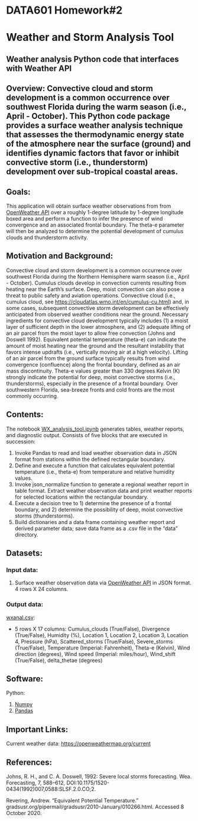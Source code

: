 # DATA601 Homework#2 
# Weather and Storm Analysis Tool
## Weather analysis Python code that interfaces with Weather API

## Overview: Convective cloud and storm development is a common occurrence over southwest Florida during the warm season (i.e., April - October). This Python code package provides a surface weather analysis technique that assesses the thermodynamic energy state of the atmosphere near the surface (ground) and identifies dynamic factors that favor or inhibit convective storm (i.e., thunderstorm) development over sub-tropical coastal areas.

## Goals:
This application will obtain surface weather observations from from [OpenWeather API](https://openweathermap.org/current) over a roughly 1-degree latitude by 1-degree longitude boxed area and perform a function to infer the presence of wind convergence and an associated frontal boundary. The theta-e parameter will then be analyzed to determine the potential development of cumulus clouds and thunderstorm activity.

## Motivation and Background: 
Convective cloud and storm development is a common occurrence over southwest Florida during the Northern Hemisphere warm season (i.e., April - October). Cumulus clouds develop in convection currents resulting from heating near the Earth’s surface. Deep, moist convection can also pose a threat to public safety and aviation operations. Convective cloud (i.e., cumulus cloud, see https://cloudatlas.wmo.int/en/cumulus-cu.html) and, in some cases, subsequent convective storm development can be effectively anticipated from observed weather conditions near the ground. Necessary ingredients for convective cloud development typically includes (1) a moist layer of sufficient depth in the lower atmosphere, and (2) adequate lifting of an air parcel from the moist layer to allow free convection (Johns and Doswell 1992). Equivalent potential temperature (theta-e) can indicate the amount of moist heating near the ground and the resultant instability that favors intense updrafts (i.e., vertically moving air at a high velocity). Lifting of an air parcel from the ground surface typically results from wind convergence (confluence) along the frontal boundary, defined as an air mass discontinuity. Theta-e values greater than 330 degrees Kelvin (K) strongly indicate the potential for deep, moist convective storms (i.e., thunderstorms), especially in the presence of a frontal boundary. Over southwestern Florida, sea-breeze fronts and cold fronts are the most commonly occurring. 

## Contents:
The notebook [WX_analysis_tool.ipynb](https://github.com/kenpryor67/Weather-and-Storm-Analysis-Tool/blob/main/WX_analysis_tool.ipynb) generates tables, weather reports, and diagnostic output. Consists of five blocks that are executed in succession:
1) Invoke Pandas to read and load weather observation data in JSON format from stations within the defined rectangular boundary.
2) Define and execute a function that calculates equivalent potential temperature (i.e., theta-e) from temperature and relative humidity values.
3) Invoke json_normalize function to generate a regional weather report in table format. Extract weather observation data and print weather reports for selected locations within the rectangular boundary.
4) Execute a decision tree to 1) determine the presence of a frontal boundary, and 2) determine the possibility of deep, moist convective storms (thunderstorms).
5) Build dictionaries and a data frame containing weather report and derived parameter data; save data frame as a .csv file in the “data” directory.

## Datasets:
### Input data:
1) Surface weather observation data via [OpenWeather API](https://openweathermap.org/current) in JSON format. 4 rows X 24 columns.

### Output data:
[wxanal.csv](https://github.com/kenpryor67/Weather-and-Storm-Analysis-Tool/blob/main/data/wxanal.csv):
  - 5 rows X 17 columns: Cumulus_clouds (True/False), Divergence (True/False), Humidity (%), Location 1, Location 2, Location 3, Location 4, Pressure (hPa), Scattered_storms (True/False), Severe_storms (True/False), Temperature (Imperial: Fahrenheit), Theta-e (Kelvin), Wind direction (degrees), Wind speed (Imperial: miles/hour), Wind_shift (True/False), delta_thetae (degrees)

## Software:
Python:
1) [Numpy](https://numpy.org/)
2) [Pandas](https://pandas.pydata.org/pandas-docs/stable/index.html)

## Important Links:
Current weather data: https://openweathermap.org/current

## References:
Johns, R. H., and C. A. Doswell, 1992: Severe local storms forecasting. Wea. Forecasting, 7, 588–612, DOI:10.1175/1520-0434(1992)007,0588:SLSF.2.0.CO;2.

Revering, Andrew. “Equivalent Potential Temperature.” gradsusr.org/pipermail/gradsusr/2010-January/010266.html. Accessed 8 October 2020.
